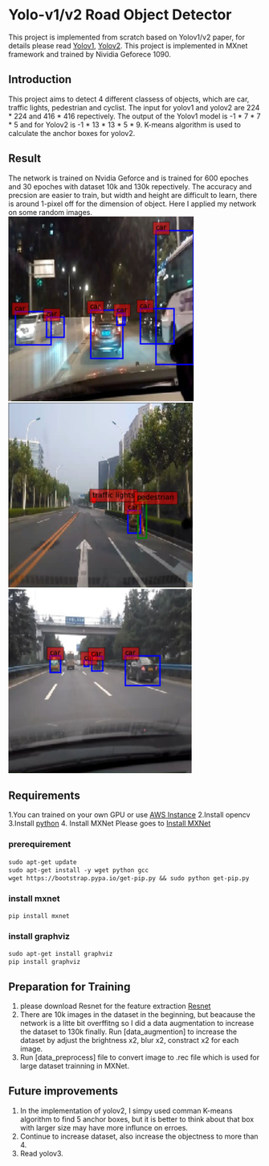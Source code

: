 # Yolo-v1/v2 Road Object Detector

This project is implemented from scratch based on Yolov1/v2 paper, for details please read [Yolov1](https://pjreddie.com/media/files/papers/yolo_1.pdf),
[Yolov2](https://pjreddie.com/media/files/papers/YOLO9000.pdf). This project is implemented in MXnet framework and trained by Nividia 
Geforece 1090. 

## Introduction
This project aims to detect 4 different classess of objects, which are car, traffic lights, pedestrian and cyclist. The input for yolov1 and yolov2 are 224 * 224 and 416 * 416 repectively.
The output of the Yolov1 model is -1 * 7 * 7 * 5 and for Yolov2 is -1 * 13 * 13 * 5 * 9. K-means algorithm is used to calculate the anchor boxes for yolov2.

## Result
The network is trained on Nvidia Geforce and is trained for 600 epoches and 30 epoches with dataset 10k and 130k repectively. The accuracy and precsion are easier to train, but width and height are difficult to learn,
there is around 1-pixel off for the dimension of object. Here I applied my network on some random images. 
<img src="https://github.com/kevinlzb/Autonomous-Yolo/blob/master/result/3.PNG" alt="img1"/>
<img src="https://github.com/kevinlzb/Autonomous-Yolo/blob/master/result/1.PNG" alt="img2"/>
<img src="https://github.com/kevinlzb/Autonomous-Yolo/blob/master/result/2.PNG" alt="img3"/>

## Requirements
1.You can trained on your own GPU or use [AWS Instance](https://aws.amazon.com/marketplace/pp/B01M0AXXQ)
2.Install opencv
3.Install [python](https://www.python.org/downloads/)
4. Install MXNet 
Please goes to [Install MXNet](https://mxnet.incubator.apache.org/install/index.html?platform=Linux&language=Python&processor=CPU)
### prerequirement
    sudo apt-get update
    sudo apt-get install -y wget python gcc
    wget https://bootstrap.pypa.io/get-pip.py && sudo python get-pip.py
### install mxnet
    pip install mxnet
### install graphviz
    sudo apt-get install graphviz
    pip install graphviz

## Preparation for Training
1. please download Resnet for the feature extraction [Resnet](https://github.com/tornadomeet/ResNet)
2. There are 10k images in the dataset in the beginning, but beacause the network is a litte bit overffitng so I did a data augmentation to increase the dataset to 130k finally.
   Run [data_augmention] to increase the dataset by adjust the brightness x2, blur x2, constract x2 for each image.
3. Run [data_preprocess] file to convert image to .rec file which is used for large dataset trainning in MXNet.

## Future improvements
1. In the implementation of yolov2, I simpy used comman K-means algorithm to find 5 anchor boxes, but it is better to think about that box with larger size may 
have more influnce on erroes.
2. Continue to increase dataset, also increase the objectness to more than 4.
3. Read yolov3.
